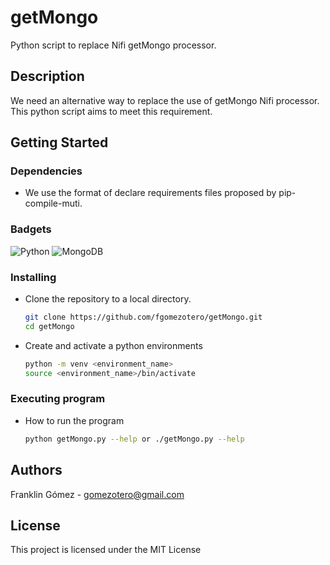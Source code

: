 # getMongo

Python script to replace Nifi getMongo processor.

## Description

We need an alternative way to replace the use of getMongo Nifi processor. This python script aims to meet this requirement.

## Getting Started

### Dependencies

* We use the format of declare requirements files proposed by pip-compile-muti.

### Badgets

![Python](https://img.shields.io/badge/Python-%233776AB?logo=python&logoColor=black)
![MongoDB](https://img.shields.io/badge/MongoDB-47A248?logo=MongoDB&logoColor=black)

### Installing

* Clone the repository to a local directory.

  ```bash
  git clone https://github.com/fgomezotero/getMongo.git
  cd getMongo
  ```

* Create and activate a python environments

  ```bash
  python -m venv <environment_name>
  source <environment_name>/bin/activate
  ```
### Executing program

* How to run the program

    ```bash
    python getMongo.py --help or ./getMongo.py --help
    ```

## Authors

Franklin Gómez - gomezotero@gmail.com

## License

This project is licensed under the MIT License